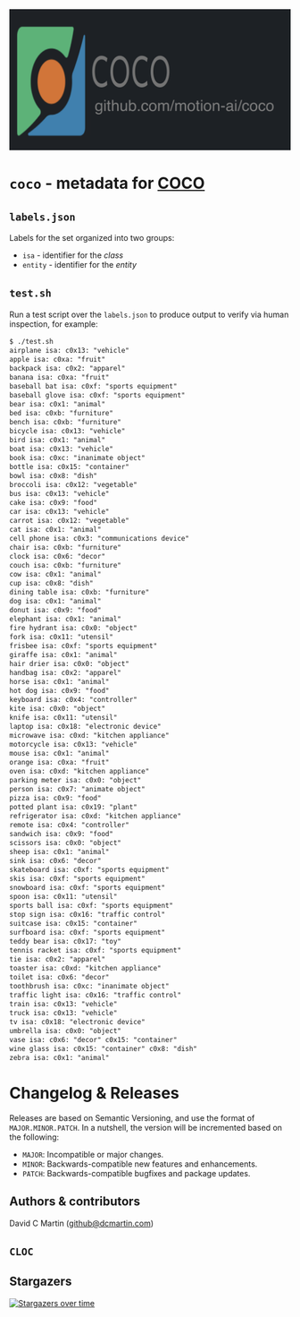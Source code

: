 <img src="docs/coco.png" width="640">

# `coco` - metadata for [COCO](https://cocodataset.org)

## `labels.json`
Labels for the set organized into two groups:

+ `isa` - identifier for the _class_
+ `entity` - identifier for the _entity_

## `test.sh`
Run a test script over the `labels.json` to produce output to verify via human inspection, for example:

```
$ ./test.sh
airplane isa: c0x13: "vehicle"
apple isa: c0xa: "fruit"
backpack isa: c0x2: "apparel"
banana isa: c0xa: "fruit"
baseball bat isa: c0xf: "sports equipment"
baseball glove isa: c0xf: "sports equipment"
bear isa: c0x1: "animal"
bed isa: c0xb: "furniture"
bench isa: c0xb: "furniture"
bicycle isa: c0x13: "vehicle"
bird isa: c0x1: "animal"
boat isa: c0x13: "vehicle"
book isa: c0xc: "inanimate object"
bottle isa: c0x15: "container"
bowl isa: c0x8: "dish"
broccoli isa: c0x12: "vegetable"
bus isa: c0x13: "vehicle"
cake isa: c0x9: "food"
car isa: c0x13: "vehicle"
carrot isa: c0x12: "vegetable"
cat isa: c0x1: "animal"
cell phone isa: c0x3: "communications device"
chair isa: c0xb: "furniture"
clock isa: c0x6: "decor"
couch isa: c0xb: "furniture"
cow isa: c0x1: "animal"
cup isa: c0x8: "dish"
dining table isa: c0xb: "furniture"
dog isa: c0x1: "animal"
donut isa: c0x9: "food"
elephant isa: c0x1: "animal"
fire hydrant isa: c0x0: "object"
fork isa: c0x11: "utensil"
frisbee isa: c0xf: "sports equipment"
giraffe isa: c0x1: "animal"
hair drier isa: c0x0: "object"
handbag isa: c0x2: "apparel"
horse isa: c0x1: "animal"
hot dog isa: c0x9: "food"
keyboard isa: c0x4: "controller"
kite isa: c0x0: "object"
knife isa: c0x11: "utensil"
laptop isa: c0x18: "electronic device"
microwave isa: c0xd: "kitchen appliance"
motorcycle isa: c0x13: "vehicle"
mouse isa: c0x1: "animal"
orange isa: c0xa: "fruit"
oven isa: c0xd: "kitchen appliance"
parking meter isa: c0x0: "object"
person isa: c0x7: "animate object"
pizza isa: c0x9: "food"
potted plant isa: c0x19: "plant"
refrigerator isa: c0xd: "kitchen appliance"
remote isa: c0x4: "controller"
sandwich isa: c0x9: "food"
scissors isa: c0x0: "object"
sheep isa: c0x1: "animal"
sink isa: c0x6: "decor"
skateboard isa: c0xf: "sports equipment"
skis isa: c0xf: "sports equipment"
snowboard isa: c0xf: "sports equipment"
spoon isa: c0x11: "utensil"
sports ball isa: c0xf: "sports equipment"
stop sign isa: c0x16: "traffic control"
suitcase isa: c0x15: "container"
surfboard isa: c0xf: "sports equipment"
teddy bear isa: c0x17: "toy"
tennis racket isa: c0xf: "sports equipment"
tie isa: c0x2: "apparel"
toaster isa: c0xd: "kitchen appliance"
toilet isa: c0x6: "decor"
toothbrush isa: c0xc: "inanimate object"
traffic light isa: c0x16: "traffic control"
train isa: c0x13: "vehicle"
truck isa: c0x13: "vehicle"
tv isa: c0x18: "electronic device"
umbrella isa: c0x0: "object"
vase isa: c0x6: "decor" c0x15: "container"
wine glass isa: c0x15: "container" c0x8: "dish"
zebra isa: c0x1: "animal"
```

# Changelog & Releases

Releases are based on Semantic Versioning, and use the format
of ``MAJOR.MINOR.PATCH``. In a nutshell, the version will be incremented
based on the following:

- ``MAJOR``: Incompatible or major changes.
- ``MINOR``: Backwards-compatible new features and enhancements.
- ``PATCH``: Backwards-compatible bugfixes and package updates.

## Authors & contributors

David C Martin (github@dcmartin.com)

[commits]: https://github.com/motion-ai/coco/commits/master
[contributors]: https://github.com/motion-ai/coco/graphs/contributors
[motion-ai]: https://github.com/motion-ai
[issue]: https://github.com/motion-ai/coco/issues
[repository]: https://github.com/motion-ai/coco

## `CLOC`

## Stargazers
[![Stargazers over time](https://starchart.cc/motion-ai/coco.svg)](https://starchart.cc/motion-ai/coco)
